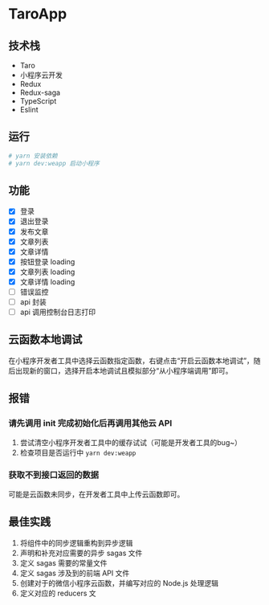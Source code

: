 # TaroApp
## 技术栈
* Taro
* 小程序云开发
* Redux
* Redux-saga
* TypeScript
* Eslint

## 运行
```bash
# yarn 安装依赖
# yarn dev:weapp 启动小程序
```

## 功能
- [x] 登录
- [x] 退出登录
- [x] 发布文章
- [x] 文章列表
- [x] 文章详情
- [x] 按钮登录 loading
- [x] 文章列表 loading
- [x] 文章详情 loading
- [ ] 错误监控
- [ ] api 封装
- [ ] api 调用控制台日志打印

## 云函数本地调试
在小程序开发者工具中选择云函数指定函数，右键点击“开启云函数本地调试”，随后出现新的窗口，选择开启本地调试且模拟部分“从小程序端调用”即可。

## 报错
### 请先调用 init 完成初始化后再调用其他云 API
1. 尝试清空小程序开发者工具中的缓存试试（可能是开发者工具的bug~）
2. 检查项目是否运行中 `yarn dev:weapp`

### 获取不到接口返回的数据
可能是云函数未同步，在开发者工具中上传云函数即可。

## 最佳实践
1. 将组件中的同步逻辑重构到异步逻辑
2. 声明和补充对应需要的异步 sagas 文件
3. 定义 sagas 需要的常量文件
4. 定义 sagas 涉及到的前端 API 文件
5. 创建对于的微信小程序云函数，并编写对应的 Node.js 处理逻辑
6. 定义对应的 reducers 文